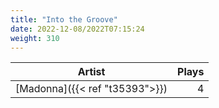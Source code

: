 ```yaml
---
title: "Into the Groove"
date: 2022-12-08/2022T07:15:24
weight: 310
---
```




 Artist | Plays 
----- | -----:
[Madonna]({{< ref "t35393">}}) | 4
